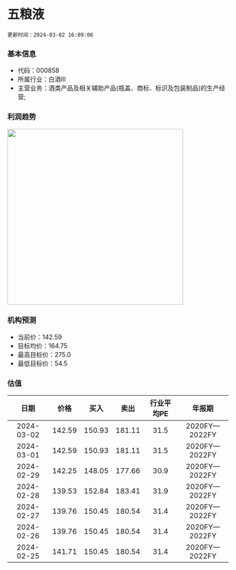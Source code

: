 
# 五粮液

`更新时间：2024-03-02 16:09:06`

### 基本信息

* 代码：000858
* 所属行业：白酒Ⅲ
* 主营业务：酒类产品及相关辅助产品(瓶盖、商标、标识及包装制品)的生产经营;

### 利润趋势

<img src="https://quickchart.io/chart?c=%7B%22type%22:%20%22line%22%2C%20%22data%22:%20%7B%22labels%22:%20%5B%272020FY%27%2C%20%272021FY%27%2C%20%272022FY%27%5D%2C%20%22datasets%22:%20%5B%7B%22label%22:%20%22%E5%BD%92%E6%AF%8D%E5%87%80%E5%88%A9%E6%B6%A6%22%2C%20%22data%22:%20%5B199.55%2C%20233.77%2C%20266.91%5D%7D%5D%7D%7D" style="width: 400px; height: auto;">

### 机构预测

* 当前价：142.59
* 目标均价：164.75
* 最高目标价：275.0
* 最低目标价：54.5

### 估值

|    日期    |    价格    |    买入    |    卖出    |    行业平均PE    |    年报期    |    
|:---------:|:---------:|:---------:|:---------:|:---------:|:---------:| 
 |2024-03-02|142.59|150.93|181.11|31.5|2020FY—2022FY| 
 |2024-03-01|142.59|150.93|181.11|31.5|2020FY—2022FY| 
 |2024-02-29|142.25|148.05|177.66|30.9|2020FY—2022FY| 
 |2024-02-28|139.53|152.84|183.41|31.9|2020FY—2022FY| 
 |2024-02-27|139.76|150.45|180.54|31.4|2020FY—2022FY| 
 |2024-02-26|139.76|150.45|180.54|31.4|2020FY—2022FY| 
 |2024-02-25|141.71|150.45|180.54|31.4|2020FY—2022FY|
